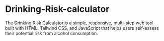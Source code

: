# Drinking-Risk-calculator
The Drinking Risk Calculator is a simple, responsive, multi-step web tool built with HTML, Tailwind CSS, and JavaScript that helps users self-assess their potential risk from alcohol consumption. 
